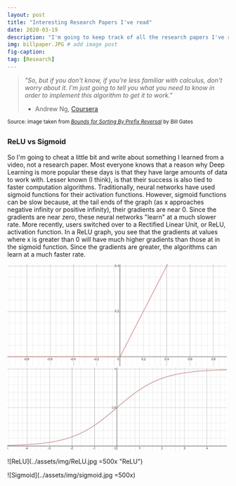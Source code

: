 ```yaml
---
layout: post
title: "Interesting Research Papers I've read"
date: 2020-03-19
description: "I'm going to keep track of all the research papers I've read"
img: billpaper.JPG # add image post
fig-caption:
tag: [Research]
---
```


> *"So, but if you don't know, if you're less familiar with calculus, don't worry about it. I'm just going to tell you what you need to know in order to implement this algorithm to get it to work."*
> - Andrew Ng, [Coursera](https://youtu.be/B-Ks01zR4HY?t=210) 

<sup> Source: image taken from [*Bounds for Sorting By Prefix Reversal*](https://pdfs.semanticscholar.org/58ec/3a02f4ffd14e2cc284076d7dd11994633de5.pdf) by Bill Gates </sup>

### ReLU vs Sigmoid

So I'm going to cheat a little bit and write about something I learned from a video, not a research paper. Most everyone knows that a reason why Deep Learning is more popular these days is that they have large amounts of data to work with. Lesser known (I think), is that their success is also tied to faster computation algorithms. Traditionally, neural networks have used sigmoid functions for their activation functions. However, sigmoid functions can be slow because, at the tail ends of the graph (as x approaches negative infinity or positive infinity), their gradients are near 0. Since the gradients are near zero, these neural networks "learn" at a much slower rate. More recently, users switched over to a Rectified Linear Unit, or ReLU, activation function. In a ReLU graph, you see that the gradients at values where x is greater than 0 will have much higher gradients than those at in the sigmoid function. Since the gradients are greater, the algorithms can learn at a much faster rate.

<img src="../assets/img/ReLU.jpg" width="500">

<img src="../assets/img/sigmoid.jpg" width="500">

![ReLU](../assets/img/ReLU.jpg =500x "ReLU")

![Sigmoid](../assets/img/sigmoid.jpg =500x)